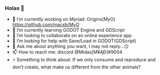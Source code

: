 ### Holas 👋

- 🔭 I’m currently working on Myriad: Origins(MyO)
 https://github.com/macxb/MyO
- 🌱 I’m currently learning GODOT Engine and GDScript
- 👯 I’m looking to collaborate on an online experience app
- 🤔 I’m looking for help with Save/Load in GODOT(GDScript)
- 💬 Ask me about anything you want, I may not reply...😏
- 📫 How to reach me: discord @Midas[Μ¥ĄĐ]#9004
- ⚡ Something to think about: If we only consume and reproduce and don't create, what make us different from the other animals?
